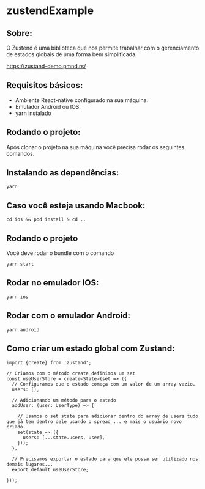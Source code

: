 # zustendExample

## Sobre:
O Zustend é uma biblioteca que nos permite trabalhar com o gerenciamento de estados globais de uma forma bem simplificada.

https://zustand-demo.pmnd.rs/

## Requisitos básicos:
 - Ambiente React-native configurado na sua máquina.
 - Emulador Android ou IOS.
 - yarn instalado

## Rodando o projeto:

Após clonar o projeto na sua máquina você precisa rodar os seguintes comandos.

## Instalando as dependências:

```
yarn
```

## Caso você esteja usando Macbook:

```
cd ios && pod install & cd ..
```

## Rodando o projeto

Você deve rodar o bundle com o comando

```
yarn start
```

## Rodar no emulador IOS:

```
yarn ios
```
## Rodar com o emulador Android:

```
yarn android
```

## Como criar um estado global com Zustand:

```
import {create} from 'zustand';

// Criamos com o método create definimos um set
const useUserStore = create<State>(set => ({
  // Configuramos que o estado começa com um valor de um array vazio.
  users: [],
  
  // Adicionando um método para o estado
  addUser: (user: UserType) => {

    // Usamos o set state para adicionar dentro do array de users tudo que já tem dentro dele usando o spread ... e mais o usuário novo criado.
    set(state => ({
      users: [...state.users, user],
    }));
  },

  // Precisamos exportar o estado para que ele possa ser utilizado nos demais lugares...
  export default useUserStore;

}));
```




